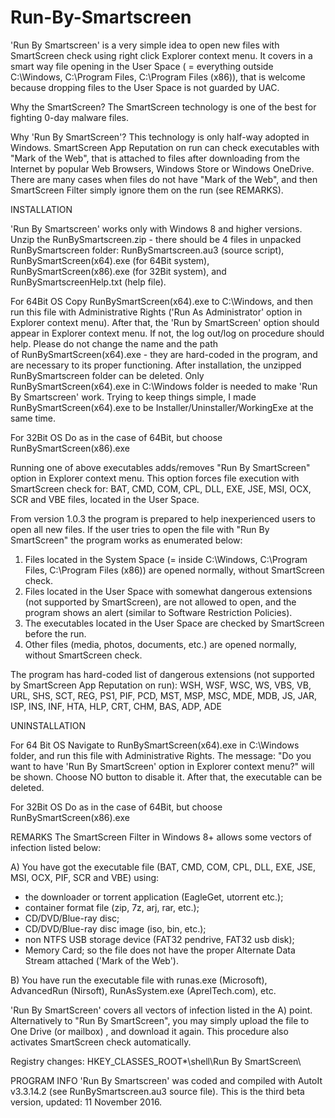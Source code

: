 # Run-By-Smartscreen

'Run By Smartscreen' is a very simple idea to open new files with SmartScreen check using right click Explorer context menu. It covers in a smart way file opening in the User Space ( = everything outside C:\Windows, C:\Program Files, C:\Program Files (x86)), that is welcome because dropping files to the User Space is not guarded by UAC.

Why the SmartScreen?
The SmartScreen technology is one of the best for fighting 0-day malware files.

Why 'Run By SmartScreen'?
This technology is only half-way adopted in Windows. SmartScreen App Reputation on run can check executables with "Mark of the Web", that is attached to files after downloading from the Internet by popular Web Browsers, Windows Store or Windows OneDrive. There are many cases when files do not have "Mark of the Web", and then SmartScreen Filter simply ignore them on the run (see REMARKS).


INSTALLATION

'Run By Smartscreen' works only with Windows 8 and higher versions. Unzip the RunBySmartscreen.zip - there should be 4 files in unpacked RunBySmartscreen folder: RunBySmartscreen.au3 (source script), RunBySmartScreen(x64).exe (for 64Bit system), RunBySmartScreen(x86).exe (for 32Bit system), and RunBySmartscreenHelp.txt (help file).

For 64Bit OS
Copy RunBySmartScreen(x64).exe to C:\Windows, and then run this file with Administrative Rights ('Run As Administrator' option in Explorer context menu). After that, the 'Run by SmartScreen' option should appear in Explorer context menu. If not, the log out/log on procedure should help. Please do not change the name and the path of RunBySmartScreen(x64).exe - they are hard-coded in the program, and are necessary to its proper functioning. After installation, the unzipped RunBySmartscreen folder can be deleted. Only RunBySmartScreen(x64).exe in C:\Windows folder is needed to make 'Run By Smartscreen' work. Trying to keep things simple, I made RunBySmartScreen(x64).exe to be Installer/Uninstaller/WorkingExe at the same time.

For 32Bit OS
Do as in the case of 64Bit, but choose RunBySmartScreen(x86).exe

Running one of above executables adds/removes "Run By SmartScreen" option in Explorer context menu. This option forces file execution with SmartScreen check for: BAT, CMD, COM, CPL, DLL, EXE, JSE, MSI, OCX, SCR and VBE files, located in the User Space. 

From version 1.0.3 the program is prepared to help inexperienced users to open all new files. If the user tries to open the file with "Run By SmartScreen" the program works as enumerated below:
1. Files located in the System Space (= inside C:\Windows, C:\Program Files, C:\Program Files (x86)) are opened normally, without SmartScreen check.
2. Files located in the User Space with somewhat dangerous extensions (not supported by SmartScreen), are not allowed to open, and the program shows an alert (similar to Software Restriction Policies). 
3. The executables located in the User Space are checked by SmartScreen before the run.
4. Other files (media, photos, documents, etc.) are opened normally, without SmartScreen check.

The program has hard-coded list of dangerous extensions (not supported by SmartScreen App Reputation on run):
WSH, WSF, WSC, WS, VBS, VB, URL, SHS, SCT, REG, PS1, PIF, PCD, MST, MSP, MSC, MDE, MDB, JS, JAR, ISP, INS, INF, HTA, HLP, CRT, CHM, BAS, ADP, ADE


UNINSTALLATION

For 64 Bit OS
Navigate to RunBySmartScreen(x64).exe in C:\Windows folder, and run this file with Administrative Rights. The message: "Do you want to have 'Run By SmartScreen' option in Explorer context menu?" will be shown. Choose NO button to disable it. After that, the executable can be deleted.

For 32Bit OS
Do as in the case of 64Bit, but choose RunBySmartScreen(x86).exe


REMARKS
The SmartScreen Filter in Windows 8+ allows some vectors of infection listed below:

A) You have got the executable file (BAT, CMD, COM, CPL, DLL, EXE, JSE, MSI, OCX, PIF, SCR and VBE) using:
* the downloader or torrent application (EagleGet, utorrent etc.);
* container format file (zip, 7z, arj, rar, etc.);
* CD/DVD/Blue-ray disc;
* CD/DVD/Blue-ray disc image (iso, bin, etc.);
* non NTFS USB storage device (FAT32 pendrive, FAT32 usb disk);
* Memory Card; so the file does not have the proper Alternate Data Stream attached ('Mark of the Web').

B) You have run the executable file with runas.exe (Microsoft), AdvancedRun (Nirsoft), RunAsSystem.exe (AprelTech.com), etc.

'Run By SmartScreen' covers all vectors of infection listed in the A) point. Alternatively to "Run By SmartScreen", you may simply upload the file to One Drive (or mailbox) , and download it again. This procedure also activates SmartScreen check automatically.

Registry changes:
HKEY_CLASSES_ROOT*\shell\Run By SmartScreen\

PROGRAM INFO
'Run By Smartscreen' was coded and compiled with AutoIt v3.3.14.2 (see RunBySmartscreen.au3 source file). 
This is the third beta version, updated: 11 November 2016.
